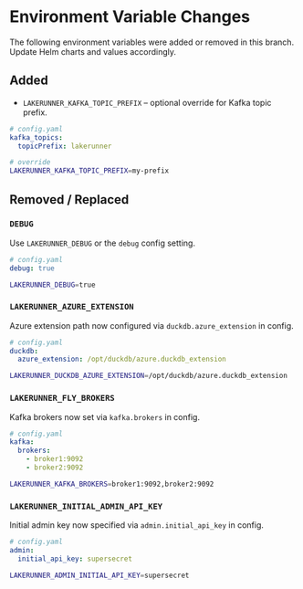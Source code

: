 # Environment Variable Changes

The following environment variables were added or removed in this branch. Update Helm charts and values accordingly.

## Added
- `LAKERUNNER_KAFKA_TOPIC_PREFIX` – optional override for Kafka topic prefix.

```yaml
# config.yaml
kafka_topics:
  topicPrefix: lakerunner
```

```bash
# override
LAKERUNNER_KAFKA_TOPIC_PREFIX=my-prefix
```

## Removed / Replaced

### `DEBUG`
Use `LAKERUNNER_DEBUG` or the `debug` config setting.

```yaml
# config.yaml
debug: true
```

```bash
LAKERUNNER_DEBUG=true
```

### `LAKERUNNER_AZURE_EXTENSION`
Azure extension path now configured via `duckdb.azure_extension` in config.

```yaml
# config.yaml
duckdb:
  azure_extension: /opt/duckdb/azure.duckdb_extension
```

```bash
LAKERUNNER_DUCKDB_AZURE_EXTENSION=/opt/duckdb/azure.duckdb_extension
```

### `LAKERUNNER_FLY_BROKERS`
Kafka brokers now set via `kafka.brokers` in config.

```yaml
# config.yaml
kafka:
  brokers:
    - broker1:9092
    - broker2:9092
```

```bash
LAKERUNNER_KAFKA_BROKERS=broker1:9092,broker2:9092
```

### `LAKERUNNER_INITIAL_ADMIN_API_KEY`
Initial admin key now specified via `admin.initial_api_key` in config.

```yaml
# config.yaml
admin:
  initial_api_key: supersecret
```

```bash
LAKERUNNER_ADMIN_INITIAL_API_KEY=supersecret
```

